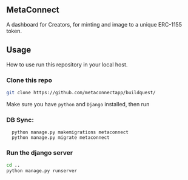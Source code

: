 ## MetaConnect
A dashboard for Creators, for minting and image to a unique ERC-1155 token.

## Usage
How to use run this repository in your local host.

### Clone this repo
```bash
git clone https://github.com/metaconnectapp/buildquest/
```

Make sure you have `python` and `Django` installed, then run

### DB Sync:
```
  python manage.py makemigrations metaconnect
  python manage.py migrate metaconnect
```

### Run the django server
```bash
cd ..
python manage.py runserver
```
